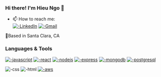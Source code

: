 ### Hi there! I'm Hieu Ngo 👋

- 📫 How to reach me: <br/>
<a href="https://www.linkedin.com/in/hieungo89/">![-LinkedIn](https://img.shields.io/badge/LinkedIn-0077B5?style=for-the-badge&logo=linkedin&logoColor=white)</a>
<a href="mailto:hieu.ngo12989@gmail.com">![-Gmail](https://img.shields.io/badge/Gmail-D14836?style=for-the-badge&logo=gmail&logoColor=white)</a>

📍Based in Santa Clara, CA

### Languages & Tools
<a href="https://developer.mozilla.org/en-US/docs/Web/JavaScript/Guide/Introduction">![-javascript](https://img.shields.io/badge/JavaScript-F7DF1E.svg?style=for-the-badge&logo=JavaScript&logoColor=black)</a>
<a href="https://reactjs.org/">![-react](https://img.shields.io/badge/React-20232A?style=for-the-badge&logo=react&logoColor=61DAFB)</a>
<a href="https://nodejs.org/en/">![-nodejs](https://img.shields.io/badge/Node.js-339933?style=for-the-badge&logo=nodedotjs&logoColor=white)</a>
<a href="https://expressjs.com/">![-express](https://img.shields.io/badge/Express.js-000000?style=for-the-badge&logo=express&logoColor=white)</a>
<a href="https://www.mongodb.com/">![-mongodb](https://img.shields.io/badge/MongoDB-4EA94B?style=for-the-badge&logo=mongodb&logoColor=white)</a>
<a href="https://www.postgresql.org/">![-postgresql](https://img.shields.io/badge/PostgreSQL-316192?style=for-the-badge&logo=postgresql&logoColor=white)</a>

![-css](https://img.shields.io/badge/CSS3-1572B6?style=for-the-badge&logo=css3&logoColor=white)
![-html](https://img.shields.io/badge/HTML5-E34F26?style=for-the-badge&logo=html5&logoColor=white)
<a href="https://aws.amazon.com/">![-aws](https://img.shields.io/badge/Amazon_AWS-FF9900?style=for-the-badge&logo=amazonaws&logoColor=white)</a>

<!--
**hieungo89/hieungo89** is a ✨ _special_ ✨ repository because its `README.md` (this file) appears on your GitHub profile.

Here are some ideas to get you started:

- 🔭 I’m currently working on ...
- 🌱 I’m currently learning ...
- 👯 I’m looking to collaborate on ...
- 🤔 I’m looking for help with ...
- 💬 Ask me about ...
- 😄 Pronouns: ...
- ⚡ Fun fact: ...
-->
